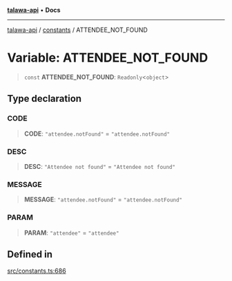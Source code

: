 [**talawa-api**](../../README.md) • **Docs**

***

[talawa-api](../../modules.md) / [constants](../README.md) / ATTENDEE\_NOT\_FOUND

# Variable: ATTENDEE\_NOT\_FOUND

> `const` **ATTENDEE\_NOT\_FOUND**: `Readonly`\<`object`\>

## Type declaration

### CODE

> **CODE**: `"attendee.notFound"` = `"attendee.notFound"`

### DESC

> **DESC**: `"Attendee not found"` = `"Attendee not found"`

### MESSAGE

> **MESSAGE**: `"attendee.notFound"` = `"attendee.notFound"`

### PARAM

> **PARAM**: `"attendee"` = `"attendee"`

## Defined in

[src/constants.ts:686](https://github.com/PalisadoesFoundation/talawa-api/blob/6712e9940a5702665afc506fa9f6e9d7e1dc7991/src/constants.ts#L686)
